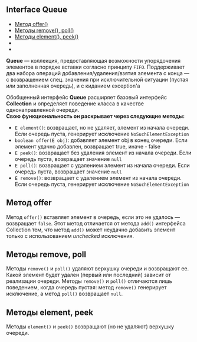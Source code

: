 ## Interface Queue 

- [Метод offer()](#метод-offer)
- [Методы remove(), poll()](#Методы-remove,-poll)
- [Методы element(), peek()](#Методы-element,-peek)
- [](#)
- [](#)

__Queue__ — коллекция, предоставляющая возможности упорядочения элементов в порядке вставки согласно принципу `FIFO`.
Поддерживает два набора операций добавления/удаления/взятия элемента с конца — с возвращением спец. значения при 
исключительной ситуации (пустая или заполненная очередь), и с киданием exception'а

Обобщенный интерфейс __Queue<E>__ расширяет базовый интерфейс __Collection__ и определяет поведение класса в качестве 
однонаправленной очереди.  
__Свою функциональность он раскрывает через следующие методы:__  
- `E element()`: возвращает, но не удаляет, элемент из начала очереди. Если очередь пуста, генерирует 
    исключение `NoSuchElementException`
- `boolean offer(E obj)`: добавляет элемент obj в конец очереди. Если элемент удачно добавлен, 
    возвращает true, иначе - false  
- `E peek()`: возвращает без удаления элемент из начала очереди. Если очередь пуста, возвращает значение `null`
- `E poll()`: возвращает с удалением элемент из начала очереди. Если очередь пуста, возвращает значение `null`
- `E remove()`: возвращает с удалением элемент из начала очереди. Если очередь пуста, генерирует 
    исключение `NoSuchElementException`
    
## Метод offer
Метод `offer()` вставляет элемент в очередь, если это не удалось — возвращает `false`. Этот метод отличается от 
метода `add()` интерфейса Collection тем, что метод `add()` может неудачно добавить элемент только с 
использованием _unchecked_ исключения.

## Методы remove, poll
Методы `remove()` и `poll()` удаляют верхушку очереди и возвращают ее. Какой элемент будет удален 
(первый или последний) зависит от реализации очереди. Методы `remove()` и `poll()` отличаются лишь поведением, 
когда очередь пустая: метод `remove()` генерирует исключение, а метод `poll()` возвращает `null`.

## Методы element, peek
Методы `element()` и `peek()` возвращают (но не удаляют) верхушку очереди.